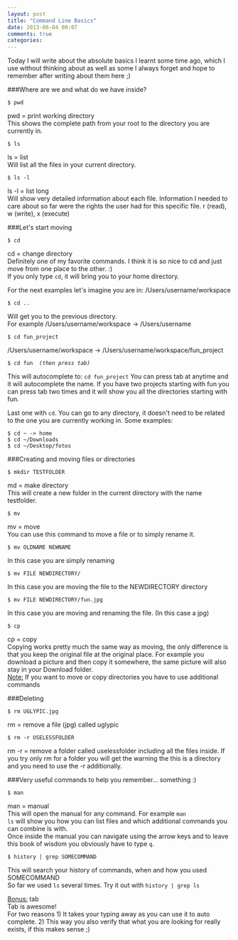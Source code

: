 ```yaml
---
layout: post
title: "Command Line Basics"
date: 2013-06-04 00:07
comments: true
categories: 
---
```


Today I will write about the absolute basics I learnt some time ago, which I use without thinking about as well as some I always forget and hope to remember after writing about them here ;)

###Where are we and what do we have inside?

<pre><code>$ pwd</code></pre>
pwd = print working directory  
This shows the complete path from your root to the directory you are currently in. 

<pre><code>$ ls
</code></pre>
ls = list  
Will list all the files in your current directory. 

<pre><code>$ ls -l
</code></pre>
ls -l = list long  
Will show very detailed information about each file. Information I needed to care about so far were the rights the user had for this specific file. r (read), w (write), x (execute)

###Let's start moving
<pre><code>$ cd
</code></pre>
cd = change directory  
Definitely one of my favorite commands. I think it is so nice to cd and just move from one place to the other. :)  
If you only type <code>cd</code>, it will bring you to your home directory. 

For the next examples let's imagine you are in: /Users/username/workspace

<pre><code>$ cd ..
</code></pre>
Will get you to the previous directory.   
For example /Users/username/workspace -> /Users/username

<pre><code>$ cd fun_project
</code></pre>
/Users/username/workspace -> /Users/username/workspace/fun_project

<pre><code>$ cd fun <i> (then press tab)</i>
</code></pre>
This will autocomplete to: <code>cd fun_project</code>
You can press tab at anytime and it will autocomplete the name. If you have two projects starting with fun you can press tab two times and it will show you all the directories starting with fun. 

Last one with <code>cd</code>. You can go to any directory, it doesn't need to be related to the one you are currently working in. Some examples: 
<pre><code>$ cd ~ -> home
$ cd ~/Downloads 
$ cd ~/Desktop/fotos
</code></pre>

###Creating and moving files or directories

<pre><code>$ mkdir TESTFOLDER
</code></pre>
md = make directory  
This will create a new folder in the current directory with the name testfolder.

<pre><code>$ mv
</code></pre>
mv = move  
You can use this command to move a file or to simply rename it.

<pre><code>$ mv OLDNAME NEWNAME
</code></pre>
In this case you are simply renaming

<pre><code>$ mv FILE NEWDIRECTORY/
</code></pre>
In this case you are moving the file to the NEWDIRECTORY directory

<pre><code>$ mv FILE NEWDIRECTORY/fun.jpg
</code></pre>
In this case you are moving and renaming the file. (In this case a jpg)

<pre><code>$ cp
</code></pre>
cp = copy  
Copying works pretty much the same way as moving, the only difference is that you keep the original file at the original place. For example you download a picture and then copy it somewhere, the same picture will also stay in your Download folder.  
<u>Note:</u> If you want to move or copy directories you have to use additional commands

###Deleting
<pre><code>$ rm UGLYPIC.jpg
</code></pre>
rm = remove a file (jpg) called uglypic

<pre><code>$ rm -r USELESSFOLDER
</code></pre>
rm -r = remove a folder called uselessfolder including all the files inside. If you try only rm for a folder you will get the warning the this is a directory and you need to use the -r additionally. 

###Very useful commands to help you remember... something :)

<pre><code>$ man</code></pre>
man = manual  
This will open the manual for any command. For example <code>man ls</code> will show you how you can list files and which additional commands you can combine ls with.   
Once inside the manual you can navigate using the arrow keys and to leave this book of wisdom you obviously have to type <code>q</code>. 

<pre><code>$ history | grep SOMECOMMAND
</code></pre>
This will search your history of commands, when and how you used SOMECOMMAND  
So far we used <code>ls</code> several times. Try it out with <code>history | grep ls</code>

<u>Bonus:</u> tab  
Tab is awesome!  
For two reasons 1) It takes your typing away as you can use it to auto complete. 2) This way you also verify that what you are looking for really exists, if this makes sense ;)




